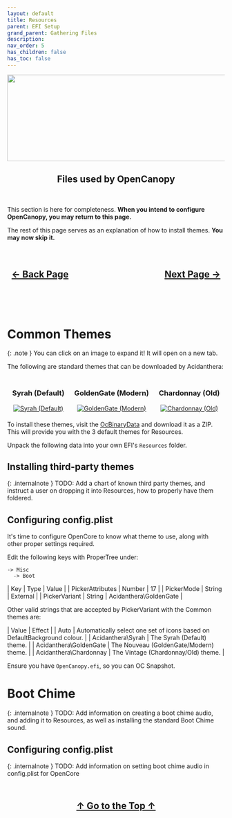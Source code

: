 ```yaml
---
layout: default
title: Resources
parent: EFI Setup
grand_parent: Gathering Files
description: 
nav_order: 5
has_children: false
has_toc: false
---
```


<style>
  .navigation-container {
    display: flex;
    justify-content: space-between;
    align-items: center;
    width: 100%;
  }
  
  .nav-button {
    margin: 10px;
  }

  .top-button {
    margin: 10px;
    align: center;
  }

  .image-container {
    display: flex;
    justify-content: space-around;
    align-items: center;
    margin: 20px 0;
  }

  .image-item {
    text-align: center;
    max-width: 300px;
    margin: 0 10px;
  }

  .image-item img {
    max-width: 100%;
    height: auto;
  }
</style>

<p align="center">
  <img width="650" height="200" src="../../../../assets/Headers/Header-OpenCore-Resources.png">
</p>

<h2 align="center">Files used by OpenCanopy</h2>
<br>

This section is here for completeness. **When you intend to configure OpenCanopy, you may return to this page.**

The rest of this page serves as an explanation of how to install themes. **You may now skip it.**

<h2 align="center">
  <br>
  <div class="navigation-container">
    <a class="nav-button" href="../04-Tools/">&larr; Back Page</a>
    <a class="nav-button" href="../../02-PlatformSpecific/index/">Next Page &rarr;</a>
  </div>
  <br>
</h2>
<br>

# **Common Themes**

{: .note }
You can click on an image to expand it! It will open on a new tab.

The following are standard themes that can be downloaded by Acidanthera:

<div class="image-container">
  <div class="image-item">
    <h3>Syrah (Default)</h3>
    <a href="../../../../assets/Dortania/gui.a10019ae.png" target="_blank">
      <img src="../../../../assets/Dortania/gui.a10019ae.png" alt="Syrah (Default)">
    </a>
  </div>
  <div class="image-item">
    <h3>GoldenGate (Modern)</h3>
    <a href="../../../../assets/Dortania/gui-nouveau.8ad4a7b4.png" target="_blank">
      <img src="../../../../assets/Dortania/gui-nouveau.8ad4a7b4.png" alt="GoldenGate (Modern)">
    </a>
  </div>
  <div class="image-item">
    <h3>Chardonnay (Old)</h3>
    <a href="../../../../assets/Dortania/gui-old.53c75c16.png" target="_blank">
      <img src="../../../../assets/Dortania/gui-old.53c75c16.png" alt="Chardonnay (Old)">
    </a>
  </div>
</div>

To install these themes, visit the [OcBinaryData](https://github.com/acidanthera/OcBinaryData) and download it as a ZIP. This will provide you with the 3 default themes for Resources.

Unpack the following data into your own EFI's ``Resources`` folder.

## **Installing third-party themes**

{: .internalnote }
TODO: Add a chart of known third party themes, and instruct a user on dropping it into Resources, how to properly have them foldered.

## **Configuring config.plist**

It's time to configure OpenCore to know what theme to use, along with other proper settings required.

Edit the following keys with ProperTree under:

```
-> Misc 
  -> Boot
```

| Key | Type | Value |
| PickerAttributes | Number | 17 |
| PickerMode | String | External |
| PickerVariant | String | Acidanthera\GoldenGate |

Other valid strings that are accepted by PickerVariant with the Common themes are:

| Value | Effect |
| Auto | Automatically select one set of icons based on DefaultBackground colour. |
| Acidanthera\Syrah | The Syrah (Default) theme. |
| Acidanthera\GoldenGate | The Nouveau (GoldenGate/Modern) theme. |
| Acidanthera\Chardonnay | The Vintage (Chardonnay/Old) theme. |

Ensure you have ``OpenCanopy.efi``, so you can OC Snapshot.

# **Boot Chime**

{: .internalnote }
TODO: Add information on creating a boot chime audio, and adding it to Resources, as well as installing the standard Boot Chime sound.

## **Configuring config.plist**

{: .internalnote }
TODO: Add information on setting boot chime audio in config.plist for OpenCore

<h2 align="center">
  <br>
  <div>
    <a class="top-button" href="#">&uarr; Go to the Top &uarr;</a>
  </div>
  <br>
</h2>
